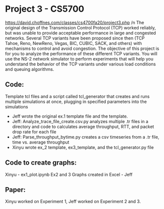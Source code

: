 # Project 3 - CS5700
https://david.choffnes.com/classes/cs4700fa20/project3.php /n
The original design of the Transmission Control Protocol (TCP) worked reliably, but was unable to provide acceptable performance in large and congested networks. Several TCP variants have been proposed since then (TCP Tahoe, Reno, NewReno, Vegas, BIC, CUBIC, SACK, and others) with mechanisms to control and avoid congestion. The objective of this project is for you to analyze the performance of these different TCP variants. You will use the NS-2 network simulator to perform experiments that will help you understand the behavior of the TCP variants under various load conditions and queuing algorithms.

## Code:
Template tcl files and a script called tcl_generator that creates and runs multiple simulations at once, plugging in specified parameters into the simulations

- Jeff wrote the original ex.1 template file and the template. 
- Jeff: Analyze_trace_file_create.csv.py analyzes multiple .tr files in a directory and code to calculates average throughput, RTT, and packet drop rate for each file
- Jeff: Parse_throughput_bytime.py creates a csv timeseries from a .tr file, time vs. average throughput
- Xinyu wrote ex_2 template, ex3_template, and the tcl_generator.py file

## Code to create graphs:
Xinyu - ex1_plot.ipynb
Ex2 and 3 Graphs created in Excel - Jeff

## Paper:
Xinyu worked on Experiment 1, Jeff worked on Experiment 2 and 3. 
